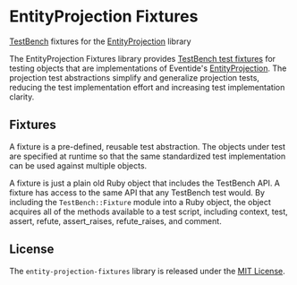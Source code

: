 # EntityProjection Fixtures

[TestBench](http://test-bench.software/) fixtures for the [EntityProjection](https://github.com/eventide-project/entity-projection) library

The EntityProjection Fixtures library provides [TestBench test fixtures](http://test-bench.software/user-guide/fixtures.html) for testing objects that are implementations of Eventide's [EntityProjection](http://docs.eventide-project.org/user-guide/projection.html). The projection test abstractions simplify and generalize projection tests, reducing the test implementation effort and increasing test implementation clarity.

## Fixtures

A fixture is a pre-defined, reusable test abstraction. The objects under test are specified at runtime so that the same standardized test implementation can be used against multiple objects.

A fixture is just a plain old Ruby object that includes the TestBench API. A fixture has access to the same API that any TestBench test would. By including the `TestBench::Fixture` module into a Ruby object, the object acquires all of the methods available to a test script, including context, test, assert, refute, assert_raises, refute_raises, and comment.

## License

The `entity-projection-fixtures` library is released under the [MIT License](https://github.com/eventide-project/entity-projection-fixtures/blob/master/MIT-License.txt).
